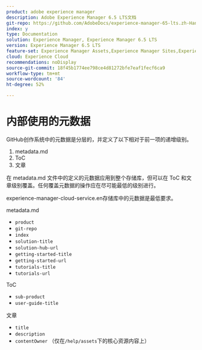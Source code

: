 ```yaml
---
product: adobe experience manager
description: Adobe Experience Manager 6.5 LTS文档
git-repo: https://github.com/AdobeDocs/experience-manager-65-lts.zh-Hans
index: y
type: Documentation
solution: Experience Manager, Experience Manager 6.5 LTS
version: Experience Manager 6.5 LTS
feature-set: Experience Manager Assets,Experience Manager Sites,Experience Manager, Experience Manager Forms, Experience Manager Cloud Manager
cloud: Experience Cloud
recommendations: noDisplay
source-git-commit: 18f45b1774ee798ce4d81272bfe7eaf1fecf6ca9
workflow-type: tm+mt
source-wordcount: '84'
ht-degree: 52%

---
```



# 内部使用的元数据

GitHub创作系统中的元数据是分层的，并定义了以下相对于前一项的递增级别。

1. metadata.md
1. ToC
1. 文章

在 metadata.md 文件中的定义的元数据应用到整个存储库，但可以在 ToC 和文章级别覆盖。任何覆盖元数据的操作应在尽可能最低的级别进行。

experience-manager-cloud-service.en存储库中的元数据是最低要求。

metadata.md

* `product`
* `git-repo`
* `index`
* `solution-title`
* `solution-hub-url`
* `getting-started-title`
* `getting-started-url`
* `tutorials-title`
* `tutorials-url`

ToC

* `sub-product`
* `user-guide-title`

文章

* `title`
* `description`
* `contentOwner` （仅在`/help/assets`下的核心资源内容上）
